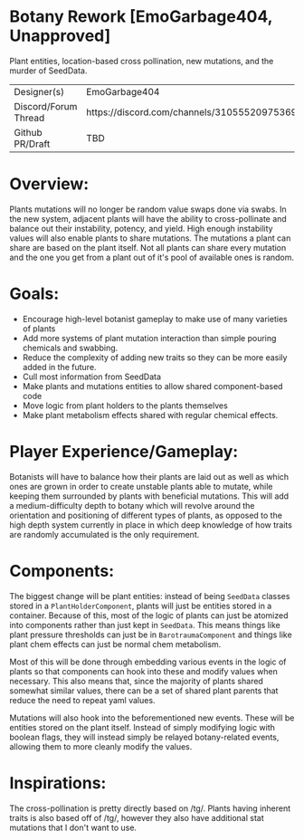 # Botany Rework [EmoGarbage404, Unapproved]

Plant entities, location-based cross pollination, new mutations, and the murder of SeedData.

<table>
  <tr>
   <td>Designer(s)
   </td>
   <td> EmoGarbage404
   </td>
  </tr>
  <tr>
   <td>Discord/Forum Thread
   </td>
   <td> https://discord.com/channels/310555209753690112/1115812839773446204
   </td>
  </tr>
  <tr>
   <td>Github PR/Draft
   </td>
   <td>TBD
   </td>
  </tr>
</table>


# Overview:
Plants mutations will no longer be random value swaps done via swabs. In the new system, adjacent plants will have the ability to cross-pollinate and balance out their instability, potency, and yield. High enough instability values will also enable plants to share mutations. The mutations a plant can share are based on the plant itself. Not all plants can share every mutation and the one you get from a plant out of it's pool of available ones is random.

# Goals:
- Encourage high-level botanist gameplay to make use of many varieties of plants
- Add more systems of plant mutation interaction than simple pouring chemicals and swabbing.
- Reduce the complexity of adding new traits so they can be more easily added in the future.
- Cull most information from SeedData
- Make plants and mutations entities to allow shared component-based code
- Move logic from plant holders to the plants themselves
- Make plant metabolism effects shared with regular chemical effects.

# Player Experience/Gameplay:
Botanists will have to balance how their plants are laid out as well as which ones are grown in order to create unstable plants able to mutate, while keeping them surrounded by plants with beneficial mutations. This will add a medium-difficulty depth to botany which will revolve around the orientation and positioning of different types of plants, as opposed to the high depth system currently in place in which deep knowledge of how traits are randomly accumulated is the only requirement.

# Components:
The biggest change will be plant entities: instead of being `SeedData` classes stored in a `PlantHolderComponent`, plants will just be entities stored in a container. Because of this, most of the logic of plants can just be atomized into components rather than just kept in `SeedData`. This means things like plant pressure thresholds can just be in `BarotraumaComponent` and things like plant chem effects can just be normal chem metabolism.

Most of this will be done through embedding various events in the logic of plants so that components can hook into these and modify values when necessary. This also means that, since the majority of plants shared somewhat similar values, there can be a set of shared plant parents that reduce the need to repeat yaml values.

Mutations will also hook into the beforementioned new events. These will be entities stored on the plant itself. Instead of simply modifying logic with boolean flags, they will instead simply be relayed botany-related events, allowing them to more cleanly modify the values. 

# Inspirations:
The cross-pollination is pretty directly based on /tg/. Plants having inherent traits is also based off of /tg/, however they also have additional stat mutations that I don't want to use. 
